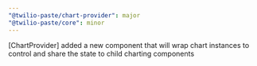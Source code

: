 ```yaml
---
"@twilio-paste/chart-provider": major
"@twilio-paste/core": minor
---
```


[ChartProvider] added a new component that will wrap chart instances to control and share the state to child charting components
